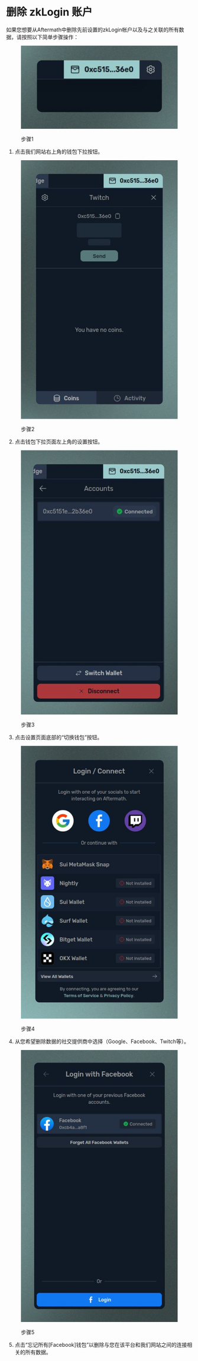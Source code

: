 # 删除 zkLogin 账户

如果您想要从Aftermath中删除先前设置的zkLogin帐户以及与之关联的所有数据，请按照以下简单步骤操作：

<figure><img src="../../.gitbook/assets/spaces_meKfXaQnIP3bbI1AdlVX_uploads_0u4GRW3y9Cykw9VXEhxz_Screenshot 2024-02-21 at 1.webp" alt=""><figcaption><p>步骤1</p></figcaption></figure>

1. 点击我们网站右上角的钱包下拉按钮。

<figure><img src="../../.gitbook/assets/spaces_meKfXaQnIP3bbI1AdlVX_uploads_eoZF791YpXM98xU4wBPs_Screenshot 2024-02-21 at 1.webp" alt=""><figcaption><p>步骤2</p></figcaption></figure>

2. 点击钱包下拉页面左上角的设置按钮。

<figure><img src="../../.gitbook/assets/spaces_meKfXaQnIP3bbI1AdlVX_uploads_I6hNtLeU8nTRLQX19ljx_Screenshot 2024-02-21 at 1.webp" alt=""><figcaption><p>步骤3</p></figcaption></figure>

3. 点击设置页面底部的“切换钱包”按钮。

<figure><img src="../../.gitbook/assets/spaces_meKfXaQnIP3bbI1AdlVX_uploads_DMtngX5aKs6zdGG5Ne8S_Screenshot 2024-02-21 at 1.webp" alt=""><figcaption><p>步骤4</p></figcaption></figure>

4. 从您希望删除数据的社交提供商中选择（Google、Facebook、Twitch等）。

<figure><img src="../../.gitbook/assets/spaces_meKfXaQnIP3bbI1AdlVX_uploads_ipwLWHuUdvED1hvFgA0K_Screenshot 2024-02-21 at 1.webp" alt=""><figcaption><p>步骤5</p></figcaption></figure>

5. 点击“忘记所有\[Facebook]钱包”以删除与您在该平台和我们网站之间的连接相关的所有数据。
